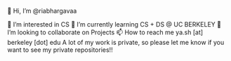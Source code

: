 👋 Hi, I’m @riabhargavaa

👀 I’m interested in CS
🌱 I’m currently learning CS + DS @ UC BERKELEY
💞️ I’m looking to collaborate on Projects
📫 How to reach me ya.sh [at] berkeley [dot] edu
A lot of my work is private, so please let me know if you want to see my private repositories!!

<!--
**riabhargavaa/riabhargavaa** is a ✨ _special_ ✨ repository because its `README.md` (this file) appears on your GitHub profile.

Here are some ideas to get you started:

- 🔭 I’m currently working on ...
- 🌱 I’m currently learning ...
- 👯 I’m looking to collaborate on ...
- 🤔 I’m looking for help with ...
- 💬 Ask me about ...
- 📫 How to reach me: ...
- 😄 Pronouns: ...
- ⚡ Fun fact: ...
-->
